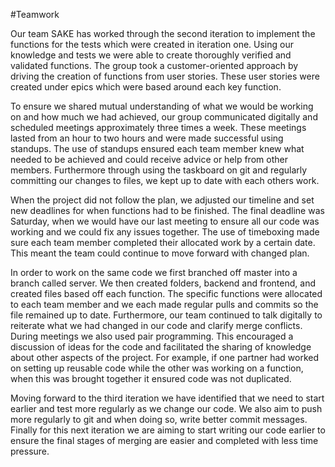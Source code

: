 #Teamwork

Our team SAKE has worked through the second iteration to implement the functions for the tests which were created in iteration one. Using our knowledge and tests we were able to create thoroughly verified and validated functions. The group took a customer-oriented approach by driving the creation of functions from user stories. These user stories were created under epics which were based around each key function.

To ensure we shared mutual understanding of what we would be working on and how much we had achieved, our group communicated digitally and scheduled meetings approximately three times a week. These meetings lasted from an hour to two hours and were made successful using standups. The use of standups ensured each team member knew what needed to be achieved and could receive advice or help from other members. Furthermore through using the taskboard on git and regularly committing our changes to files, we kept up to date with each others work.

When the project did not follow the plan, we adjusted our timeline and set new deadlines for when functions had to be finished. The final deadline was Saturday, when we would have our last meeting to ensure all our code was working and we could fix any issues together. The use of timeboxing made sure each team member completed their allocated work by a certain date. This meant the team could continue to move forward with changed plan.

In order to work on the same code we first branched off master into a branch called server. We then created folders, backend and frontend, and created files based off each function. The specific functions were allocated to each team member and we each made regular pulls and commits so the file remained up to date. Furthermore, our team continued to talk digitally to reiterate what we had changed in our code and clarify merge conflicts. During meetings we also used pair programming. This encouraged a discussion of ideas for the code and facilitated the sharing of knowledge about other aspects of the project. For example, if one partner had worked on setting up reusable code while the other was working on a function, when this was brought together it ensured code was not duplicated.

Moving forward to the third iteration we have identified that we need to start earlier and test more regularly as we change our code. We also aim to push more regularly to git and when doing so, write better commit messages. Finally for this next iteration we are aiming to start writing our code earlier to ensure the final stages of merging are easier and completed with less time pressure.
